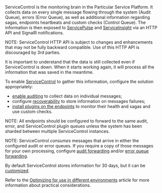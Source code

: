 ServiceControl is the monitoring brain in the Particular Service Platform. It collects data on every single message flowing through the system (Audit Queue), errors (Error Queue), as well as additional information regarding sagas, endpoints heartbeats and custom checks (Control Queue). The information is then exposed to [ServicePulse](/servicepulse) and [ServiceInsight](/serviceinsight) via an HTTP API and SignalR notifications.

NOTE: ServiceControl HTTP API is subject to changes and enhancements that may not be fully backward compatible. Use of this HTTP API is discouraged by 3rd parties.

It is important to understand that the data is still collected even if ServiceControl is down. When it starts working again, it will process all the information that was saved in the meantime.

To enable [ServiceControl](/servicecontrol) to gather this information, configure the solution appropriately:

 * [enable auditing](/nservicebus/operations/auditing.md) to collect data on individual messages;
 * configure [recoverability](/nservicebus/recoverability) to store information on messages failures;
 * [install plugins on the endpoints](/servicecontrol/plugins/) to monitor their health and sagas and use custom checks.

NOTE: All endpoints should be configured to forward to the same audit, error, and ServiceControl plugin queues unless the system has been sharded between multiple ServiceControl instances.

NOTE: ServiceControl _consumes_ messages that arrive in either the configured audit or error queues. If you require a copy of those messages for your own processing, configure [audit forwarding](/servicecontrol/creating-config-file.md#servicecontrolforwardauditmessages) and/or [error queue forwarding](/servicecontrol/creating-config-file.md#servicecontrolforwarderrormessages).

By default ServiceControl stores information for 30 days, but it can be [customized](/servicecontrol/creating-config-file.md).

Refer to the [Optimizing for use in different environments](/servicecontrol/servicecontrol-in-practice.md) article for more information about practical considerations.
